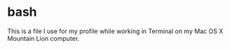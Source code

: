 bash
====

This is a file I use for my profile while working in Terminal on my Mac OS X Mountain Lion computer.